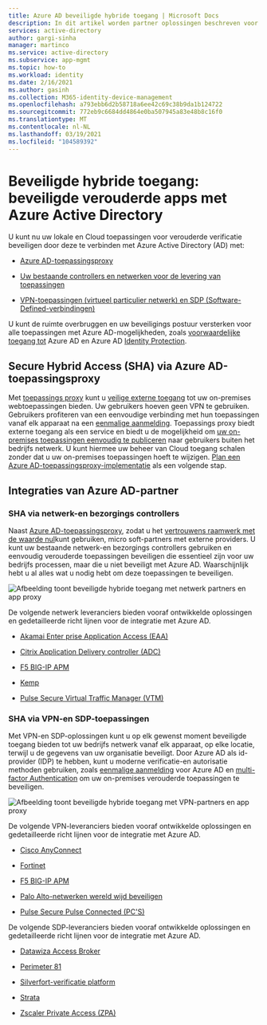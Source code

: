 ```yaml
---
title: Azure AD beveiligde hybride toegang | Microsoft Docs
description: In dit artikel worden partner oplossingen beschreven voor het integreren van uw bestaande on-premises, open bare Cloud of persoonlijke Cloud toepassingen met Azure AD. Beveilig uw verouderde apps door app Delivery controllers of Networks te verbinden met Azure AD.
services: active-directory
author: gargi-sinha
manager: martinco
ms.service: active-directory
ms.subservice: app-mgmt
ms.topic: how-to
ms.workload: identity
ms.date: 2/16/2021
ms.author: gasinh
ms.collection: M365-identity-device-management
ms.openlocfilehash: a793ebb6d2b58718a6ee42c69c38b9da1b124722
ms.sourcegitcommit: 772eb9c6684dd4864e0ba507945a83e48b8c16f0
ms.translationtype: MT
ms.contentlocale: nl-NL
ms.lasthandoff: 03/19/2021
ms.locfileid: "104589392"
---
```

# <a name="secure-hybrid-access-secure-legacy-apps-with-azure-active-directory"></a>Beveiligde hybride toegang: beveiligde verouderde apps met Azure Active Directory

U kunt nu uw lokale en Cloud toepassingen voor verouderde verificatie beveiligen door deze te verbinden met Azure Active Directory (AD) met:

- [Azure AD-toepassingsproxy](#secure-hybrid-access-sha-through-azure-ad-application-proxy)

- [Uw bestaande controllers en netwerken voor de levering van toepassingen](#sha-through-networking-and-delivery-controllers)

- [VPN-toepassingen (virtueel particulier netwerk) en SDP (Software-Defined-verbindingen)](#sha-through-vpn-and-sdp-applications)

U kunt de ruimte overbruggen en uw beveiligings postuur versterken voor alle toepassingen met Azure AD-mogelijkheden, zoals [voorwaardelijke toegang tot](../conditional-access/overview.md) Azure AD en Azure AD [Identity Protection](../identity-protection/overview-identity-protection.md).

## <a name="secure-hybrid-access-sha-through-azure-ad-application-proxy"></a>Secure Hybrid Access (SHA) via Azure AD-toepassingsproxy
  
Met [toepassings proxy](./what-is-application-proxy.md) kunt u [veilige externe toegang](./application-proxy.md) tot uw on-premises webtoepassingen bieden. Uw gebruikers hoeven geen VPN te gebruiken. Gebruikers profiteren van een eenvoudige verbinding met hun toepassingen vanaf elk apparaat na een [eenmalige aanmelding](./add-application-portal-setup-sso.md). Toepassings proxy biedt externe toegang als een service en biedt u de mogelijkheid om [uw on-premises toepassingen eenvoudig te publiceren](./application-proxy-add-on-premises-application.md) naar gebruikers buiten het bedrijfs netwerk. U kunt hiermee uw beheer van Cloud toegang schalen zonder dat u uw on-premises toepassingen hoeft te wijzigen. [Plan een Azure AD-toepassingsproxy-implementatie](./application-proxy-deployment-plan.md) als een volgende stap.

## <a name="azure-ad-partner-integrations"></a>Integraties van Azure AD-partner

### <a name="sha-through-networking-and-delivery-controllers"></a>SHA via netwerk-en bezorgings controllers

Naast [Azure AD-toepassingsproxy](./what-is-application-proxy.md), zodat u het [vertrouwens raamwerk met de waarde nul](https://www.microsoft.com/security/blog/2020/04/02/announcing-microsoft-zero-trust-assessment-tool/)kunt gebruiken, micro soft-partners met externe providers. U kunt uw bestaande netwerk-en bezorgings controllers gebruiken en eenvoudig verouderde toepassingen beveiligen die essentieel zijn voor uw bedrijfs processen, maar die u niet beveiligt met Azure AD. Waarschijnlijk hebt u al alles wat u nodig hebt om deze toepassingen te beveiligen.

![Afbeelding toont beveiligde hybride toegang met netwerk partners en app proxy](./media/secure-hybrid-access/secure-hybrid-access.png)

De volgende netwerk leveranciers bieden vooraf ontwikkelde oplossingen en gedetailleerde richt lijnen voor de integratie met Azure AD.

- [Akamai Enter prise Application Access (EAA)](../saas-apps/akamai-tutorial.md)

- [Citrix Application Delivery controller (ADC)](../saas-apps/citrix-netscaler-tutorial.md)

- [F5 BIG-IP APM](./f5-aad-integration.md)

- [Kemp](../saas-apps/kemp-tutorial.md)

- [Pulse Secure Virtual Traffic Manager (VTM)](../saas-apps/pulse-secure-virtual-traffic-manager-tutorial.md)

### <a name="sha-through-vpn-and-sdp-applications"></a>SHA via VPN-en SDP-toepassingen

Met VPN-en SDP-oplossingen kunt u op elk gewenst moment beveiligde toegang bieden tot uw bedrijfs netwerk vanaf elk apparaat, op elke locatie, terwijl u de gegevens van uw organisatie beveiligt. Door Azure AD als id-provider (IDP) te hebben, kunt u moderne verificatie-en autorisatie methoden gebruiken, zoals [eenmalige aanmelding](./what-is-single-sign-on.md) voor Azure AD en [multi-factor Authentication](../authentication/concept-mfa-howitworks.md) om uw on-premises verouderde toepassingen te beveiligen.  

![Afbeelding toont beveiligde hybride toegang met VPN-partners en app proxy ](./media/secure-hybrid-access/app-proxy-vpn.png)

De volgende VPN-leveranciers bieden vooraf ontwikkelde oplossingen en gedetailleerde richt lijnen voor de integratie met Azure AD.

- [Cisco AnyConnect](../saas-apps/cisco-anyconnect.md)

- [Fortinet](../saas-apps/fortigate-ssl-vpn-tutorial.md)

- [F5 BIG-IP APM](./f5-aad-password-less-vpn.md)

- [Palo Alto-netwerken wereld wijd beveiligen](../saas-apps/paloaltoadmin-tutorial.md)

- [Pulse Secure Pulse Connected (PC'S)](../saas-apps/pulse-secure-pcs-tutorial.md)

De volgende SDP-leveranciers bieden vooraf ontwikkelde oplossingen en gedetailleerde richt lijnen voor de integratie met Azure AD.

- [Datawiza Access Broker](./add-application-portal-setup-oidc-sso.md)

- [Perimeter 81](../saas-apps/perimeter-81-tutorial.md)


- [Silverfort-verificatie platform](./add-application-portal-setup-oidc-sso.md)

- [Strata](../saas-apps/maverics-identity-orchestrator-saml-connector-tutorial.md)

- [Zscaler Private Access (ZPA)](../saas-apps/zscalerprivateaccess-tutorial.md)
